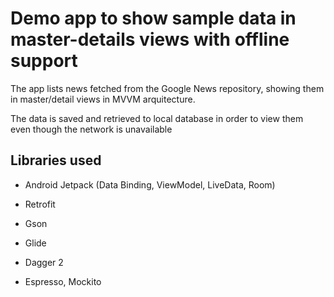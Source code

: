 Demo app to show sample data in master-details views with offline support
=========================================================================

The app lists news fetched from the Google News repository, showing them in master/detail views in MVVM arquitecture.

The data is saved and retrieved to local database in order to view them even though the network is unavailable

## Libraries used

- Android Jetpack (Data Binding, ViewModel, LiveData, Room)

- Retrofit
- Gson
- Glide
- Dagger 2

- Espresso, Mockito


